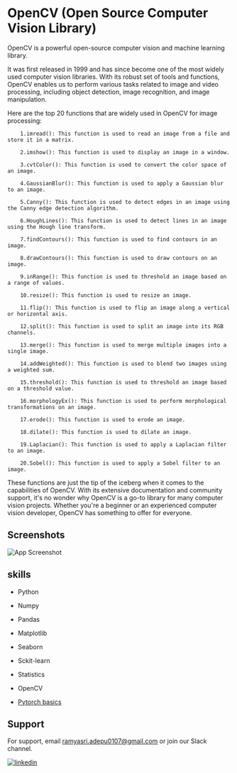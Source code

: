 
# OpenCV (Open Source Computer Vision Library) 

OpenCV is a powerful open-source computer vision and machine learning library. 

It was first released in 1999 and has since become one of the most widely used computer vision libraries. With its robust set of tools and functions, OpenCV enables us to perform various tasks related to image and video processing, including object detection, image recognition, and image manipulation.

Here are the top 20 functions that are widely used in OpenCV for image processing:

        1.imread(): This function is used to read an image from a file and store it in a matrix.
        
        2.imshow(): This function is used to display an image in a window.

        3.cvtColor(): This function is used to convert the color space of an image.

        4.GaussianBlur(): This function is used to apply a Gaussian blur to an image.

        5.Canny(): This function is used to detect edges in an image using the Canny edge detection algorithm.

        6.HoughLines(): This function is used to detect lines in an image using the Hough line transform.

        7.findContours(): This function is used to find contours in an image.

        8.drawContours(): This function is used to draw contours on an image.

        9.inRange(): This function is used to threshold an image based on a range of values.

        10.resize(): This function is used to resize an image.

        11.flip(): This function is used to flip an image along a vertical or horizontal axis.

        12.split(): This function is used to split an image into its RGB channels.

        13.merge(): This function is used to merge multiple images into a single image.

        14.addWeighted(): This function is used to blend two images using a weighted sum.

        15.threshold(): This function is used to threshold an image based on a threshold value.

        16.morphologyEx(): This function is used to perform morphological transformations on an image.

        17.erode(): This function is used to erode an image.

        18.dilate(): This function is used to dilate an image.

        19.Laplacian(): This function is used to apply a Laplacian filter to an image.

        20.Sobel(): This function is used to apply a Sobel filter to an image.

These functions are just the tip of the iceberg when it comes to the capabilities of OpenCV. With its extensive documentation and community support, it's no wonder why OpenCV is a go-to library for many computer vision projects. Whether you're a beginner or an experienced computer vision developer, OpenCV has something to offer for everyone.
## Screenshots

![App Screenshot](https://blog.i2s.fr/wp-content/uploads/2020/09/image-processing-1024x591.jpg)


## skills

- Python
- Numpy 
- Pandas 
- Matplotlib
- Seaborn 
- Sckit-learn 
- Statistics 
- OpenCV


 - [Pytorch basics](https://opencv.org/)


## Support

For support, email ramyasri.adepu0107@gmail.com or join our Slack channel.

[![linkedin](https://img.shields.io/badge/linkedin-0A66C2?style=for-the-badge&logo=linkedin&logoColor=white)](https://www.linkedin.com/in/ramyasri-adepu-a30958166/)

